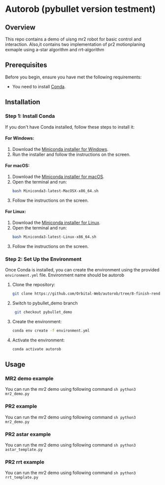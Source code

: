 # Autorob (pybullet version testment)

## Overview
This repo contains a demo of uisng mr2 robot for basic control and interaction. Also,it contains two implementation of pr2 motionplaning exmaple using a-star algorithm and rrt-algorithm
## Prerequisites
Before you begin, ensure you have met the following requirements:
- You need to install [Conda](https://docs.conda.io/projects/conda/en/latest/user-guide/install/index.html).

## Installation

### Step 1: Install Conda
If you don't have Conda installed, follow these steps to install it:

#### For Windows:
1. Download the [Miniconda installer for Windows](https://docs.conda.io/en/latest/miniconda.html).
2. Run the installer and follow the instructions on the screen.

#### For macOS:
1. Download the [Miniconda installer for macOS](https://docs.conda.io/en/latest/miniconda.html).
2. Open the terminal and run:
    ```sh
    bash Miniconda3-latest-MacOSX-x86_64.sh
    ```
3. Follow the instructions on the screen.

#### For Linux:
1. Download the [Miniconda installer for Linux](https://docs.conda.io/en/latest/miniconda.html).
2. Open the terminal and run:
    ```sh
    bash Miniconda3-latest-Linux-x86_64.sh
    ```
3. Follow the instructions on the screen.

### Step 2: Set Up the Environment
Once Conda is installed, you can create the environment using the provided `environment.yml` file. Environment name should be autorob

1. Clone the repository:
    ```sh
    git clone https://github.com/Orbital-Web/autorob/tree/8-finish-render-function-in-kinevalpy
    ```
2. Switch to pybullet_demo branch
   ```sh
    git checkout pybullet_demo
    ```
2. Create the environment:
    ```sh
    conda env create -f environment.yml
    ```

3. Activate the environment:
    ```sh
    conda activate autorob
    ```

## Usage
### MR2 demo example
   You can run the mr2 demo using following command
    ```sh
    python3 mr2_demo.py
    ```
### PR2 example
   You can run the mr2 demo using following command
    ```sh
    python3 mr2_demo.py
    ```
### PR2 astar example
   You can run the mr2 demo using following command
    ```sh
    python3 astar_template.py
    ```
### PR2 rrt example
   You can run the mr2 demo using following command
    ```sh
    python3 rrt_template.py
    ```